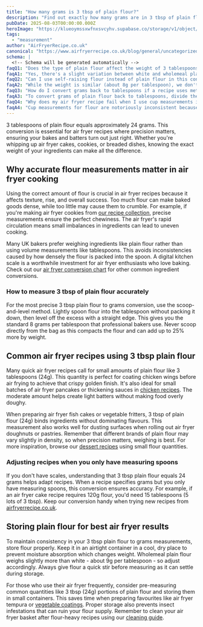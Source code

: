 ```yaml
---
title: "How many grams is 3 tbsp of plain flour?"
description: "Find out exactly how many grams are in 3 tbsp of plain flour for perfect air fryer baking every time."
pubDate: 2025-08-03T00:00:00.000Z
heroImage: "https://klueoymssxwfnxsvcyhv.supabase.co/storage/v1/object/public/Shmucket/how-many-grams-is-3-tbsp-plain-flour.webp"
tags:
  - "measurement"
author: "AirFryerRecipe.co.uk"
canonical: "https://www.airfryerrecipe.co.uk/blog/general/uncategorized/how-many-grams-is-3-tbsp-plain-flour"
schema: |
  <!-- Schema will be generated automatically -->
faqQ1: "Does the type of plain flour affect the weight of 3 tablespoons?"
faqA1: "Yes, there's a slight variation between white and wholemeal plain flour. White plain flour typically weighs about 8g per tablespoon (24g for 3 tbsp), while wholemeal plain flour is denser at approximately 9g per tablespoon (27g for 3 tbsp). For most air fryer recipes, this small difference won't significantly impact results."
faqQ2: "Can I use self-raising flour instead of plain flour in this conversion?"
faqA2: "While the weight is similar (about 8g per tablespoon), we don't recommend substituting self-raising flour in recipes specifying plain flour unless adjusting leavening agents. Self-raising flour contains baking powder which can affect texture and rise in air fryer baking. For coatings or thickeners, the substitution may work but expect slightly different results."
faqQ3: "How do I convert grams back to tablespoons if a recipe uses metric measurements?"
faqA3: "To convert grams of plain flour back to tablespoons, divide the gram amount by 8 (for white plain flour). For example, 40g flour would be 5 tablespoons. Remember this is approximate - for absolute precision in air fryer recipes, especially baking, weighing ingredients is always more accurate than volume measurements."
faqQ4: "Why does my air fryer recipe fail when I use cup measurements instead of grams?"
faqA4: "Cup measurements for flour are notoriously inconsistent because how you fill the cup dramatically affects the actual amount. The same volume can vary by 20-30% in weight depending on packing. Air fryers circulate heat so intensely that these imbalances become more noticeable than in conventional oven baking. That's why we recommend using grams or proper tablespoon measures for reliable results."
---
```

<p>3 tablespoons of plain flour equals approximately 24 grams. This conversion is essential for air fryer recipes where precision matters, ensuring your bakes and batters turn out just right. Whether you're whipping up air fryer cakes, cookies, or breaded dishes, knowing the exact weight of your ingredients can make all the difference.</p>  

<h2>Why accurate flour measurements matter in air fryer cooking</h2>  
<p>Using the correct amount of flour is crucial in air fryer recipes because it affects texture, rise, and overall success. Too much flour can make baked goods dense, while too little may cause them to crumble. For example, if you're making air fryer cookies from <a href=https://www.airfryerrecipe.co.uk/recipes>our recipe collection</a>, precise measurements ensure the perfect chewiness. The air fryer's rapid circulation means small imbalances in ingredients can lead to uneven cooking.</p>  

<p>Many UK bakers prefer weighing ingredients like plain flour rather than using volume measurements like tablespoons. This avoids inconsistencies caused by how densely the flour is packed into the spoon. A digital kitchen scale is a worthwhile investment for air fryer enthusiasts who love baking. Check out our <a href=https://www.airfryerrecipe.co.uk/air-fryer-conversion-chart>air fryer conversion chart</a> for other common ingredient conversions.</p>  

<h3>How to measure 3 tbsp of plain flour accurately</h3>  
<p>For the most precise 3 tbsp plain flour to grams conversion, use the scoop-and-level method. Lightly spoon flour into the tablespoon without packing it down, then level off the excess with a straight edge. This gives you the standard 8 grams per tablespoon that professional bakers use. Never scoop directly from the bag as this compacts the flour and can add up to 25% more by weight.</p>  

<h2>Common air fryer recipes using 3 tbsp plain flour</h2>  
<p>Many quick air fryer recipes call for small amounts of plain flour like 3 tablespoons (24g). This quantity is perfect for coating chicken wings before air frying to achieve that crispy golden finish. It's also ideal for small batches of air fryer pancakes or thickening sauces in <a href=https://www.airfryerrecipe.co.uk/recipe-category/chicken>chicken recipes</a>. The moderate amount helps create light batters without making food overly doughy.</p>  

<p>When preparing air fryer fish cakes or vegetable fritters, 3 tbsp of plain flour (24g) binds ingredients without dominating flavours. This measurement also works well for dusting surfaces when rolling out air fryer doughnuts or pastries. Remember that different brands of plain flour may vary slightly in density, so when precision matters, weighing is best. For more inspiration, browse our <a href=https://www.airfryerrecipe.co.uk/recipe-category/dessert>dessert recipes</a> using small flour quantities.</p>  

<h3>Adjusting recipes when you only have measuring spoons</h3>  
<p>If you don't have scales, understanding that 3 tbsp plain flour equals 24 grams helps adapt recipes. When a recipe specifies grams but you only have measuring spoons, this conversion ensures accuracy. For example, if an air fryer cake recipe requires 120g flour, you'd need 15 tablespoons (5 lots of 3 tbsp). Keep our conversion handy when trying new recipes from <a href=https://www.airfryerrecipe.co.uk>airfryerrecipe.co.uk</a>.</p>  

<h2>Storing plain flour for best air fryer results</h2>  
<p>To maintain consistency in your 3 tbsp plain flour to grams measurements, store flour properly. Keep it in an airtight container in a cool, dry place to prevent moisture absorption which changes weight. Wholemeal plain flour weighs slightly more than white - about 9g per tablespoon - so adjust accordingly. Always give flour a quick stir before measuring as it can settle during storage.</p>  

<p>For those who use their air fryer frequently, consider pre-measuring common quantities like 3 tbsp (24g) portions of plain flour and storing them in small containers. This saves time when preparing favourites like air fryer tempura or <a href=https://www.airfryerrecipe.co.uk/recipe-category/vegetables>vegetable coatings</a>. Proper storage also prevents insect infestations that can ruin your flour supply. Remember to clean your air fryer basket after flour-heavy recipes using our <a href=https://www.airfryerrecipe.co.uk/air-fryer-cleaner>cleaning guide</a>.</p>
